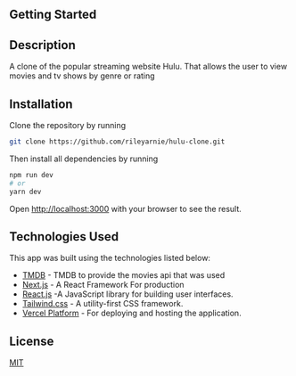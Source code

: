 ## Getting Started


## Description
A clone of the popular streaming website Hulu. That allows the user to view movies and tv shows by genre or rating

## Installation

Clone the repository by running 
```bash
git clone https://github.com/rileyarnie/hulu-clone.git
```
Then install all dependencies by running  

```bash
npm run dev
# or
yarn dev
```

Open [http://localhost:3000](http://localhost:3000) with your browser to see the result.

## Technologies Used

This app was built using the technologies listed below:

- [TMDB](https://www.themoviedb.org/) - TMDB to provide the movies api that was used
- [Next.js](https://nextjs.org/docs) - A React Framework For production
- [React.js](https://reactjs.org/) -A JavaScript library for building user interfaces.
- [Tailwind.css](https://tailwindcss.com/) - A utility-first CSS framework.
- [Vercel Platform](https://vercel.com/home?utm_source=next-site&utm_medium=banner&utm_campaign=next-website) - For deploying and hosting the application.



## License
[MIT](https://choosealicense.com/licenses/mit/)